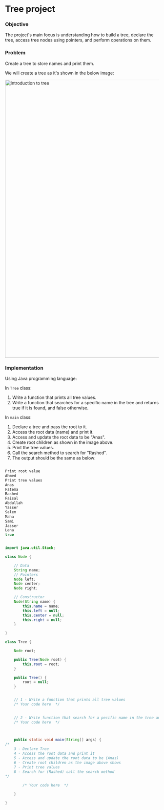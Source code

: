 # Tree project

### Objective
The project's main focus is understanding how to build a tree, declare the tree, access tree nodes using pointers, and perform operations on them.

### Problem
Create a tree to store names and print them.

We will create a tree as it's shown in the below image:

<img width="910" alt="Introduction to tree" src="https://github.com/SAFCSP-Team/tree-with-non-premitive-data-type/blob/main/Images/TreeOfStrings.jpg">


### Implementation

Using Java programming language: 

In `Tree` class:

1. Write a function that prints all tree values.
2. Write a function that searches for a specific name in the tree and returns true if it is found, and false otherwise.

In `main` class:   
  
1. Declare a tree and pass the root to it.   
2. Access the root data (name) and print it.   
3. Access and update the root data to be "Anas".   
4. Create root children as shown in the image above.   
5. Print the tree values.   
6. Call the search method to search for "Rashed".   
9. The output should be the same as below:  
    
```java 

Print root value
Ahmed
Print tree values
Anas
Fatema
Rashed
Faisal
Abdullah
Yasser
Salem
Maha
Sami
Jasser
Lena
true

```



```java

import java.util.Stack;

class Node {

    // Data
    String name;
    // Pointers
    Node left;
    Node center;
    Node right;

    // Constructor
    Node(String name) {
        this.name = name;
        this.left = null;
        this.center = null;
        this.right = null;
    }

}

class Tree {

    Node root;

    public Tree(Node root) {
        this.root = root;
    }

    public Tree() {
        root = null;
    }


    // 1 - Write a function that prints all tree values
    /* Your code here  */ 

   
    // 2 - Write function that search for a pecific name in the tree and returns true if the it's found and return false otherwis 
    /* Your code here  */ 

    

    public static void main(String[] args) {
/* 
    3 - Declare Tree
    4 - Access the root data and print it
    5 - Access and update the root data to be (Anas)
    6 - Create root children as the image above shows
    7 - Print tree values
    8 - Search for (Rashed) call the search method
*/
        
        /* Your code here  */ 

    }

}



```
